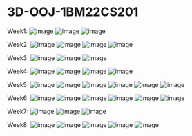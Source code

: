 # 3D-OOJ-1BM22CS201
Week1:
![image](https://github.com/PranavRao30/3D-OOJ-1BM22CS201/assets/153255083/010ef0f5-2adf-47ae-bfc2-09dc7505c58d)
![image](https://github.com/PranavRao30/3D-OOJ-1BM22CS201/assets/153255083/24e71d04-eb8f-459b-9701-b99596f0a62d)
![image](https://github.com/PranavRao30/3D-OOJ-1BM22CS201/assets/153255083/7adcaadb-ff88-4636-ac63-f09c13318e3a)

Week2:
![image](https://github.com/PranavRao30/3D-OOJ-1BM22CS201/assets/153255083/9a118df8-830d-49a5-af51-9520d5d07b5f)
![image](https://github.com/PranavRao30/3D-OOJ-1BM22CS201/assets/153255083/0c060091-ad8c-4866-84fe-e50929a161d7)
![image](https://github.com/PranavRao30/3D-OOJ-1BM22CS201/assets/153255083/75904d09-23fe-44c4-874c-64409b29ac36)
![image](https://github.com/PranavRao30/3D-OOJ-1BM22CS201/assets/153255083/d430683e-508f-4fa2-a54d-35a589786821)

Week3:
![image](https://github.com/PranavRao30/3D-OOJ-1BM22CS201/assets/153255083/f2efc559-5b3d-4039-9ceb-669b9889da57)
![image](https://github.com/PranavRao30/3D-OOJ-1BM22CS201/assets/153255083/14ecfabe-c026-4797-a4f5-00765316e94d)
![image](https://github.com/PranavRao30/3D-OOJ-1BM22CS201/assets/153255083/fb2f2682-8567-49f9-b980-6b9b7c0eb5ed)

Week4:
![image](https://github.com/PranavRao30/3D-OOJ-1BM22CS201/assets/153255083/82c05636-3e53-462a-89ec-3aae3cd1eea6)
![image](https://github.com/PranavRao30/3D-OOJ-1BM22CS201/assets/153255083/6f058b34-a251-4aea-9b25-190b24cda88b)
![image](https://github.com/PranavRao30/3D-OOJ-1BM22CS201/assets/153255083/6f9ead30-8c4e-49fb-9ca5-84c40b5f71bc)
![image](https://github.com/PranavRao30/3D-OOJ-1BM22CS201/assets/153255083/5221b5b1-4796-47c0-9c7b-f790251b5209)

Week5:
![image](https://github.com/PranavRao30/3D-OOJ-1BM22CS201/assets/153255083/c2dc3cb6-92cd-4a7b-9e24-4b4f689f2aff)
![image](https://github.com/PranavRao30/3D-OOJ-1BM22CS201/assets/153255083/9621b3ad-e6ae-4b03-a38d-727bac04de51)
![image](https://github.com/PranavRao30/3D-OOJ-1BM22CS201/assets/153255083/57b4b6de-a790-4f13-9f60-2387b9874b28)
![image](https://github.com/PranavRao30/3D-OOJ-1BM22CS201/assets/153255083/a7085423-2d74-45dc-ae9e-94d480baac38)
![image](https://github.com/PranavRao30/3D-OOJ-1BM22CS201/assets/153255083/ea6086ba-fd6d-4da2-ad6c-f4add71df5ce)
![image](https://github.com/PranavRao30/3D-OOJ-1BM22CS201/assets/153255083/2dae0952-b237-40be-b0b8-b4bee28edbbf)

Week6:
![image](https://github.com/PranavRao30/3D-OOJ-1BM22CS201/assets/153255083/d8340bde-c5f4-49a4-b04c-613ef7d9291c)
![image](https://github.com/PranavRao30/3D-OOJ-1BM22CS201/assets/153255083/6c724419-36a8-4c4d-a3ee-a823df92ebfa)
![image](https://github.com/PranavRao30/3D-OOJ-1BM22CS201/assets/153255083/83aa41dc-c478-4fa5-857f-d34ac5104222)
![image](https://github.com/PranavRao30/3D-OOJ-1BM22CS201/assets/153255083/d8926c06-b670-4e67-a9f6-f837034cbc94)
![image](https://github.com/PranavRao30/3D-OOJ-1BM22CS201/assets/153255083/a455e67a-2e4b-4123-9729-8fd367f058d4)
![image](https://github.com/PranavRao30/3D-OOJ-1BM22CS201/assets/153255083/fe6dbd70-e4ba-4c3c-bef9-a17a3dbb598c)

Week7:
![image](https://github.com/PranavRao30/3D-OOJ-1BM22CS201/assets/153255083/b022e1f1-745f-4841-9222-1c15e6ec2ae2)
![image](https://github.com/PranavRao30/3D-OOJ-1BM22CS201/assets/153255083/6eeeaad3-696a-48c9-8d6f-d73b1c2669b8)
![image](https://github.com/PranavRao30/3D-OOJ-1BM22CS201/assets/153255083/e8e1c672-b6e3-4331-abcd-35b236a7635c)

Week8:
![image](https://github.com/PranavRao30/3D-OOJ-1BM22CS201/assets/153255083/a0eedb53-4c8f-4bd2-aeb4-3f13a787d28c)
![image](https://github.com/PranavRao30/3D-OOJ-1BM22CS201/assets/153255083/0507a7cf-7c77-4da5-bd14-e24963b1ec58)
![image](https://github.com/PranavRao30/3D-OOJ-1BM22CS201/assets/153255083/c56ae1ef-f9df-4ede-acf2-93dffdadb58d)
![image](https://github.com/PranavRao30/3D-OOJ-1BM22CS201/assets/153255083/8edb687e-4991-4a78-8972-3dc3d9c1ceb9)
![image](https://github.com/PranavRao30/3D-OOJ-1BM22CS201/assets/153255083/163ee1ec-1069-416b-937b-192d4600932e)





